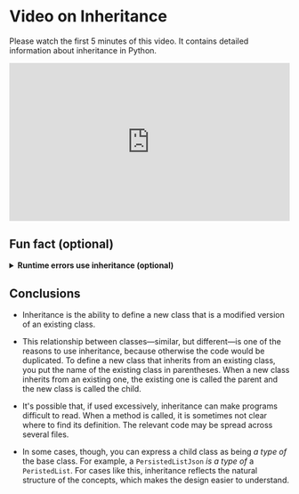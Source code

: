 # Video on Inheritance

Please watch the first 5 minutes of this video. It contains detailed information about inheritance in Python.

<div style="position: relative; padding-bottom: 56.25%; height: 0;"><iframe src="https://www.youtube.com/embed/C8qE3mKiBrQ?start=0&end=300" title="YouTube video player" frameborder="0" allow="accelerometer; autoplay; clipboard-write; encrypted-media; gyroscope; picture-in-picture" allowfullscreen style="position: absolute; top: 0; left: 0; width: 100%; height: 100%;"></iframe></div>

## Fun fact (optional)

<details>
<summary><strong>Runtime errors use inheritance (optional)</strong></summary>

Remember what we showed a few pages ago, when we talked about all of the types of exception objects for the errors in Python?

The exception objects that Python creates when a runtime error gets hit - the ones that capture the line number where the exception was raised, the current file, and so on. 

A `ZeroDivisionError` is a type of `ArithmeticError`, which is a type of `Exception`, which is a type of `BaseException`.

Fun fact: Python internally uses inheritance for this! The objects are instances of classes.  For example, there is a class `ZeroDivisionError` that is a child of a class named `ArithmeticError`. You can glance at the list [here](https://blog.airbrake.io/blog/python/class-hierarchy) to learn more. 
</details>

## Conclusions

* Inheritance is the ability to define a new class that is a modified version of an existing class.

* This relationship between classes—similar, but different—is one of the reasons to use inheritance, because otherwise the code would be duplicated. To define a new class that inherits from an existing class, you put the name of the existing class in parentheses. When a new class inherits from an existing one, the existing one is called the parent and the new class is called the child.

* It's possible that, if used excessively, inheritance can make programs difficult to read. When a method is called, it is sometimes not clear where to find its definition. The relevant code may be spread across several files.

* In some cases, though, you can express a child class as being *a type of* the base class. For example, a `PersistedListJson` *is a type of* a `PeristedList`. For cases like this, inheritance reflects the natural structure of the concepts, which makes the design easier to understand.

<!-- a couple sentences here borrowed from Think Csci -->

